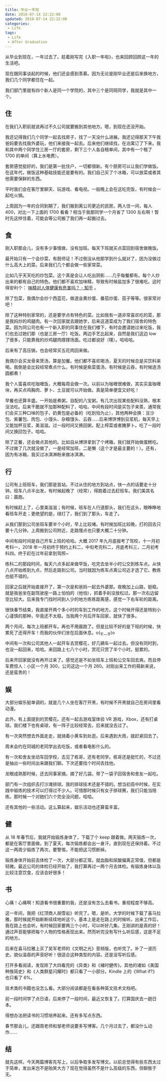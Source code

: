 ```yaml
---
title: 毕业一年啦
date: 2018-07-14 22:22:00
updated: 2018-07-14 22:22:00
categories:
 - Life
tags:
 - Life
 - After Graduation
---
```


从毕业到现在，一年过去了。趁着刚写完《入职一年啦》，也来回顾回顾这一年的生活吧。

现在跟同事谈起的时候，他们还会感到羡慕。因为无论是刚毕业还是后来换地方，我们几个同学都住在一起。

我们部门里就有四个新人是同一个学院的，其中三个是同班同学，我就是其中一个。

## 住

在我们入职前就说再过不久公司就要搬到其他地方。嗯，到现在还没开始。

我还记得我们几个同学一起去找房子，找了一天没什么进展。我还记得那天下午我爸妈要去找我外婆玩，他们来接我一起去。后来他们继续找，在泊寓订了下来。我和其中两个同学住三房一厅的套房，剩下三个人各自租单间，其中有一个租了 1700 的单间（算上水电费）。

套房感觉挺好的，我们是第一批住户，一切都很新。有个厨房可以让我们学做饭。在这年代，做饭这种基础技能还是要有的。我们自己买了个冰箱，可以放菜或者其他需要保鲜的东西。

平时我们会在客厅里聊天、玩游戏、看电视。一般晚上会在这吃完饭，有时候会一起吃火锅。

上周因为一年的合同到期了，我们搬到离公司更近的民房。两人住一间，每人 400，对比一下上面的 1700 看看？相当于我那同学一个月省了 1300 左右啊！暂时先这样住着，可能会等公司搬了我们再一起搬过去。

## 食

刚入职那会儿，没有多少事情做，没有加班。每天下班就买点菜回到宿舍做晚饭。

最开始只有一个会炒菜，有厨师证！不过倒没从他那学到什么就对了，因为没做过什么高大上的菜。后来我们几个都会做一些家常菜。

比如几乎天天吃的炒包菜。这个真是会让人吃出阴影……几乎每餐都有。每个人炒出来的都有自己的特色。他们都不喜欢加味精，导致有时候盐加多了很难吃。这时得安利个： [味精对人体健康有危害吗？ - 知乎](https://www.zhihu.com/question/28066901/answer/152551386) 。

除了包菜，我偶尔会炒个西蓝花，做道韭黄炒蛋、番茄炒蛋、茄子等等。很家常对吧！

除了这种特别家常的，还是要学点有特色的菜。比如我有一道非常喜欢吃的菜，那是我妈炒的鸡腿肉。有一次回家就去跟她学，后来这道菜成为了我们宿舍的特色菜。因为同公司也有一个新入职的同事住在我们楼下，有时会邀请她过来吃饭，我们也去过她们那（也是三房一厅）吃饭。两边手艺比起来，自然是我们这边 low 了很多，只能靠我的炒鸡腿肉撑撑场面。吃过都说好（噗）。哈哈哈。

后来有了高压锅，也会经常买五花肉回来做。

我偶尔会买龙骨来煲汤，算是加餐。他们都不喜欢喝汤，夏天的时候总是买饮料来喝。我倒是会比较经常煮点什么，有时候是紫菜蛋汤，有时候是云吞，有时候连汤圆都煮！

我个人蛮喜欢吃咖喱饭，大概每周会做一次。以前以为咖喱很难做，其实买盒咖喱块，再买点鸡胸肉、萝卜、土豆就可以开始做。真是简单便宜又好吃！

早餐也还算丰盛。一开始是煮粥，自配的八宝粥。有几次出现某些配料没熟，根本没法吃。后来干脆就不加那种配料了，哈哈。中间有段时间是买包子来蒸，通常我们会买三种口味的包子，奶黄包是必备的（吃到怕为止），其他两种会换：豆沙包、紫薯包、肉包、小馒头、杂粮馒头、云吞……后来博饼博到豆浆机，每天早上又能加杯豆浆，美滋滋。过一段时间又换回粥，配上榨菜或者腌萝卜。吃了一段时间又换回包子。哈哈。

除了正餐，还会做点其他的。比如自从博饼拿到了个烤箱，我们就开始做蛋糕吃。不过做了几次就没做了，一是经常加班，二是懒（这个才是最主要的！）。还有，因为有冰箱，我买过冰淇淋粉来做冰淇淋。

## 行

公司有上班班车，我们那是首站。不过从住的地方到站点，快一点的话要走十分钟。班车八点半出发，有时候起晚了（经常），得跑着过去赶班车。我们美其名曰：晨跑。

有时候赶上了，心里美滋滋；有时候，班车在人行道那头，我们在这头，眼睁睁地看班车开走；更绝望的是，绿灯了，我们到了那头，车走了。

从我们那到公司坐班车要半个小时，早上比较堵。有时候加班比较晚，打的回去只要十几分钟。上周搬到公司附近，走路慢点也只要大概二十分钟。

中间有段时间是自己开车上班的哈哈。大概 2017 年九月底报考了驾校，十一月初考科一，2018 年一月初终于预约上科二，中旬考完科二，月底考科三，二月初考科四。终于赶在过年前拿到驾照~

练科二的那段时间，每天六点多起来做早饭，吃完去坐半小时公交到练车点。从快八点开始练到九点，然后走路到公司。当时就因为练车点离公司近才选了它。教练也挺不错的。

回家之后就开始直接开了，第一次是和爸妈一起去外婆那。夜晚加上山路，挺稳。就是我爸坐在副驾驶座一路上怕怕的（他怕），抓着手刹没放松过。那一次右边留空比较大。后来我专门找时间到人少的地方练练距离感，感觉一下右车轮的距离。

很快春节结束，我直接开两个多小时的车到工作的地方。这个时候开得还是特别小心谨慎的那种，毕竟还不太稳。当我两个月后开车回家，就快了很多。

两个月间，每次上班都开车。再也不用晨跑了。但是比较不好的是下班的时候，快累死了还得开车！而我的伙伴们坐在后面休息。o(╥﹏╥)o

中间有一次和公司其他人一起开车去赏樱花，好几辆车一起过去。但没有同时到，也没一起回来，哈哈。来回路上七八个小时，赏花只赏了半个小时。挺累的。

后来开回家就没有再开过来了。感觉还是不如坐班车上班和公交车回去爽。而且停车费惊人：小区一个月 300，公司这边一个月 260。对刚出来工作的萌新来说，还是蛮贵的！

## 娱

大部分娱乐挺单调的，就是几个人坐在客厅开黑，有时候不开黑就自己在房间里看动漫。

此外，有上面提到的赏樱花。还有一起去游戏室体验 VR 游戏，Xbox，还有打桌球。我们楼下也有桌球，有一阵子比较经常去，后来就没去过了。

有一次突然想去外面走走，就骑着小黄车到处逛。后来遇到大雨，就赶紧回去了。

周末会约在同城的老同学出去吃饭，或者看电影什么的。

有一次和舍友坐动车回学校，去见了栋哥，还有老同学。栋哥还是挺忙的，不过还是抽出一些时间出来跟我们聊。下次还要找个时间去找他。

龙眼成熟那时候，还去同事家摘，摘了好几袋。带了一袋子回宿舍和舍友一起吃。

部门有一次组织去打沙滩排球。我的排球技术还是不错的。想当初高中时候，在实践中锻炼的技术可以打得过不少人。可惜那时候只有女子排球赛，我们只能当陪练。那时候一个对她们六个完全没问题，哈哈。

还有其他的一些活动。这么算起来，娱乐活动也还算蛮丰富。

## 健

从 18 年春节后，我就开始锻炼身体了，下载了个 keep 跟着做。两天锻炼一次，都是在客厅里面做。到了夏天，每次锻炼都会出一身汗。直到现在还保持着。不过这一两周少锻炼了两次，要警惕，不能把这习惯断掉。

锻炼身体开始前去体检了一次，大部分都正常。就血脂和尿酸偏离正常值，但都是轻微。最近公司的体检已经开始了，我打算再过一两个月去体检。有锻炼身体以及比较注意饮食，应该会好很多！

## 书

心痛！心痛啊！知道看书很重要的我，还是没有怎么去看书。重视程度不够高。

这一年间，我把《红顶商人胡雪岩》听完了。嗯，是听。大学的时候下载了喜马拉雅，那时候就开始断断续续地听这个。基本上是走在路上的时候听。出来工作后，我在路上也会听。有时候回家要两三个小时，可以听好几集。王刚讲的是真的好！通过声音能够把每个人物的性格表现出来。然而听完没有写什么听后感，这是不足的地方。

后来在喜马拉雅上买了吴军老师的《文明之光》音频版，也听完了。补了一波历史。貌似温吞的声音好听！很适合这种类型的内容。还是没写听后感。

打开多看阅读，发现除了大四看完的《异类》和《褚时健传》。其他的诸如《美国种族简史》和《人类群星闪耀时》都只看了一小部分。Kindle 上的《What if?》也只看了 6%。

技术类的书籍也没怎么看。大部分阅读都是在看各种英文技术文档吧。

前一段时间学了点日语，后来停了一段时间，最近又恢复了。打算国庆去一趟日本。

得想办法把读书的习惯培养起来。还有多写点东西。

春节那会儿，还跟周老师和邹老师说要多写博客。几个月过去了，都没什么动作……

## 结

就先这样。今天两篇博客先写上，以后争取多发写博文。以前总觉得有些东西太过于简单，发出来岂不是贻笑大方？现在觉得虽然不是什么高级的东西，但聊胜于无。